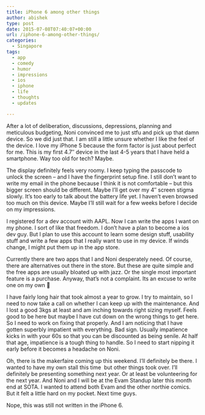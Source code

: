 ```yaml
---
title: iPhone 6 among other things
author: abishek
type: post
date: 2015-07-08T07:40:07+00:00
url: /iphone-6-among-other-things/
categories:
  - Singapore
tags:
  - app
  - comedy
  - humor
  - impressions
  - ios
  - iphone
  - life
  - thoughts
  - updates

---
```

After a lot of deliberation, discussions, depressions, planning and meticulous budgeting, Noni convinced me to just stfu and pick up that damn device. So we did just that. I am still a little unsure whether I like the feel of the device. I love my iPhone 5 because the form factor is just about perfect for me. This is my first 4.7&#8243; device in the last 4-5 years that I have held a smartphone. Way too old for tech? Maybe.

The display definitely feels very roomy. I keep typing the passcode to unlock the screen &#8211; and I have the fingerprint setup fine. I still don&#8217;t want to write my email in the phone because I think it is not comfortable &#8211; but this bigger screen should be different. Maybe I&#8217;ll get over my 4&#8243; screen stigma slowly. It&#8217;s too early to talk about the battery life yet. I haven&#8217;t even browsed too much on this device. Maybe I&#8217;ll still wait for a few weeks before I decide on my impressions.

I registered for a dev account with AAPL. Now I can write the apps I want on my phone. I sort of like that freedom. I don&#8217;t have a plan to become a ios dev guy. But I plan to use this account to learn some design stuff, usability stuff and write a few apps that I really want to use in my device. If winds change, I might put them up in the app store.

Currently there are two apps that I and Noni desperately need. Of course, there are alternatives out there in the store. But these are quite simple and the free apps are usually bloated up with jazz. Or the single most important feature is a purchase. Anyway, that&#8217;s not a complaint. Its an excuse to write one on my own 🙂

I have fairly long hair that took almost a year to grow. I try to maintain, so I need to now take a call on whether I can keep up with the maintenance. And I lost a good 3kgs at least and am inching towards right sizing myself. Feels good to be here but maybe I have cut down on the wrong things to get here. So I need to work on fixing that properly. And I am noticing that I have gotten superbly impatient with everything. Bad sign. Usually impatience kicks in with your 60s so that you can be discounted as being senile. At half that age, impatience is a tough thing to handle. So I need to start nipping it early before it becomes a headache on Noni.

Oh, there is the makerfaire coming up this weekend. I&#8217;ll definitely be there. I wanted to have my own stall this time  but other things took over. I&#8217;ll definitely be presenting something next year. Or at least be volunteering for the next year. And Noni and I will be at the Evam Standup later this month end at SOTA. I wanted to attend both Evam and the other northie comics. But it felt a little hard on my pocket. Next time guys.

Nope, this was still not written in the iPhone 6.